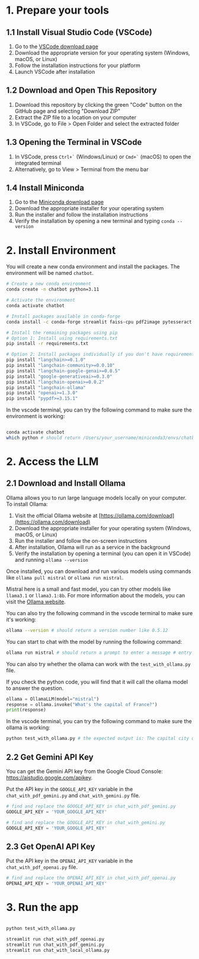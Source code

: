 # 1. Prepare your tools

## 1.1 Install Visual Studio Code (VSCode)

1. Go to the [VSCode download page](https://code.visualstudio.com/download)
2. Download the appropriate version for your operating system (Windows, macOS, or Linux)
3. Follow the installation instructions for your platform
4. Launch VSCode after installation

## 1.2 Download and Open This Repository

1. Download this repository by clicking the green "Code" button on the GitHub page and selecting "Download ZIP"
2. Extract the ZIP file to a location on your computer
3. In VSCode, go to File > Open Folder and select the extracted folder

## 1.3 Opening the Terminal in VSCode

1. In VSCode, press `` Ctrl+` `` (Windows/Linux) or `` Cmd+` `` (macOS) to open the integrated terminal
2. Alternatively, go to View > Terminal from the menu bar

## 1.4 Install Miniconda

1. Go to the [Miniconda download page](https://docs.conda.io/en/latest/miniconda.html)
2. Download the appropriate installer for your operating system
3. Run the installer and follow the installation instructions
4. Verify the installation by opening a new terminal and typing `conda --version`



# 2. Install Environment 


You will create a new conda environment and install the packages.
The environment will be named `chatbot`.

```bash
# Create a new conda environment
conda create -n chatbot python=3.11

# Activate the environment
conda activate chatbot

# Install packages available in conda-forge
conda install -c conda-forge streamlit faiss-cpu pdf2image pytesseract pillow

# Install the remaining packages using pip
# Option 1: Install using requirements.txt
pip install -r requirements.txt

# Option 2: Install packages individually if you don't have requirements.txt
pip install "langchain>=0.1.0"
pip install "langchain-community>=0.0.10"
pip install "langchain-google-genai>=0.0.5"
pip install "google-generativeai>=0.3.0"
pip install "langchain-openai>=0.0.2"
pip install "langchain-ollama"
pip install "openai>=1.3.0"
pip install "pypdf>=3.15.1"
```

In the vscode terminal, you can try the following command to make sure the environment is working:

```bash

conda activate chatbot
which python # should return /Users/your_username/miniconda3/envs/chatbot/bin/python
```


# 2. Access the LLM

## 2.1 Download and Install Ollama

Ollama allows you to run large language models locally on your computer. To install Ollama:

1. Visit the official Ollama website at [https://ollama.com/download](https://ollama.com/download)
2. Download the appropriate installer for your operating system (Windows, macOS, or Linux)
3. Run the installer and follow the on-screen instructions
4. After installation, Ollama will run as a service in the background
5. Verify the installation by opening a terminal (you can open it in VSCode) and running `ollama --version`

Once installed, you can download and run various models using commands like `ollama pull mistral` or `ollama run mistral`.

Mistral here is a small and fast model, you can try other models like `llama3.1` or `llama3.1:8b`. For more information about the models, you can visit the [Ollama website](https://ollama.com/models).

You can also try the following command in the vscode terminal to make sure it's working:

```bash
ollama --version # should return a version number like 0.5.12
```

You can start to chat with the model by running the following command:

```bash
ollama run mistral # should return a prompt to enter a message # entry /bye to exit
```

You can also try whether the ollama can work with the `test_with_ollama.py` file.

If you check the python code, you will find that it will call the ollama model to answer the question.
```python
ollama = OllamaLLM(model="mistral")
response = ollama.invoke("What's the capital of France?")
print(response)
```

In the vscode terminal, you can try the following command to make sure the ollama is working:

```bash
python test_with_ollama.py # the expected output is: The capital city of France is Paris.
```



## 2.2 Get Gemini API Key 

You can get the Gemini API key from the Google Cloud Console: https://aistudio.google.com/apikey.

Put the API key in the `GOOGLE_API_KEY` variable in the `chat_with_pdf_gemini.py` and  `chat_with_gemini.py` file.

```python
# find and replace the GOOGLE_API_KEY in chat_with_pdf_gemini.py
GOOGLE_API_KEY = 'YOUR_GOOGLE_API_KEY'

# find and replace the GOOGLE_API_KEY in chat_with_gemini.py
GOOGLE_API_KEY = 'YOUR_GOOGLE_API_KEY'
```


## 2.3 Get OpenAI API Key 

Put the API key in the `OPENAI_API_KEY` variable in the `chat_with_pdf_openai.py` file.

```python
# find and replace the OPENAI_API_KEY in chat_with_pdf_openai.py
OPENAI_API_KEY = 'YOUR_OPENAI_API_KEY'
```


# 3. Run the app

```bash

python test_with_ollama.py

streamlit run chat_with_pdf_openai.py
streamlit run chat_with_pdf_gemini.py
streamlit run chat_with_local_ollama.py
```


